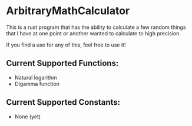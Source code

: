 # ArbitraryMathCalculator
This is a rust program that has the ability to calculate a few random things that I have at one point or another wanted to calculate to high precision.

If you find a use for any of this, feel free to use it!

## Current Supported Functions:
- Natural logarithm
- Digamma function

## Current Supported Constants:
- None (yet)
